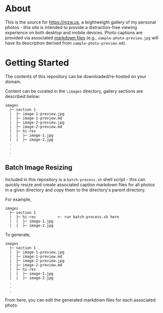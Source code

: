 # About

This is the source for https://mzw.us, a leightweight gallery of my personal photos - this site is intended to provide a distraction-free viewing experience on both desktop and mobile devices. Photo captions are provided via associated [markdown files](https://www.markdownguide.org/basic-syntax/) (e.g., `sample-photo-preview.jpg` will have its description derived from `sample-photo-preview.md`).

# Getting Started

The contents of this repository can be downloaded/re-hosted on your domain. 

Content can be curated in the `\images` directory, gallery sections are described below:

```
images
  ├─ section 1
  |  ├─ image-1-preview.jpg
  |  ├─ image-1-preview.md
  |  ├─ image-2-preview.jpg
  |  ├─ image-2-preview.md
  |  ├─ hi-res
  |  |  ├─ image-1.jpg
  |  |  ├─ image-2.jpg
  .
  .
  .
```

## Batch Image Resizing

Included in this repository is a `batch-process.sh` shell script - this can quickly resize and create associated caption markdown files for all photos in a given directory and copy them to the directory's parent directory.

For example,

```
images
  ├─ section 1
  |  ├─ hi-res          <- run batch-process.sh here
  |  |  ├─ image-1.jpg
  |  |  ├─ image-2.jpg
```

To generate,

```
images
  ├─ section 1
  |  ├─ image-1-preview.jpg
  |  ├─ image-1-preview.md
  |  ├─ image-2-preview.jpg
  |  ├─ image-2-preview.md
  |  ├─ hi-res
  |  |  ├─ image-1.jpg
  |  |  ├─ image-2.jpg
  .
  .
  .
```

From here, you can edit the generated markdown files for each associated photo.